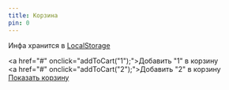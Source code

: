 ```yaml
---
title: Корзина
pin: 0
---
```


Инфа хранится в [LocalStorage](https://learn.javascript.ru/localstorage)

<a href="#" onclick="addToCart("1");">Добавить "1" в корзину</a><br>
<a href="#" onclick="addToCart("2");">Добавить "2" в корзину</a><br>
<a href="#" onclick="renderCart();">Показать корзину</a><br>


<div id="cart" style="display: none;">
  Содержимое корзины:
</div>


<script>
function renderCart() {
  document.getElementById('cart').style.display='block';
  alert( localStorage.getItem('key1') );
  return(false);
}
  
function addToCart(param) {
  localStorage.setItem('key1', param);
  alert("Добавлено");
  return(false);
}
</script>
